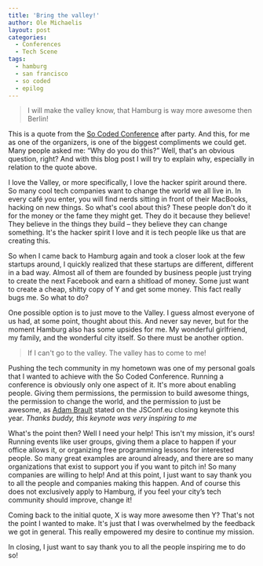 ```yaml
---
title: 'Bring the valley!'
author: Ole Michaelis
layout: post
categories:
  - Conferences
  - Tech Scene
tags:
  - hamburg
  - san francisco
  - so coded
  - epilog
---
```


> I will make the valley know, that Hamburg is way more awesome then Berlin!

This is a quote from the [So Coded Conference](http://socoded.com/) after party. And this, for me as one of the organizers, is one of the biggest compliments we could get. Many people asked me: “Why do you do this?”  Well, that's an obvious question, right? And with this blog post I will try to explain why, especially in relation to the quote above.

I love the Valley, or more specifically, I love the hacker spirit around there. So many cool tech companies want to change the world we all live in. In every café you enter, you will find nerds sitting in front of their MacBooks, hacking on new things. So what's cool about this? These people don't do it for the money or the fame they might get. They do it because they believe! They believe in the things they build – they believe they can change something. It's the hacker spirit I love and it is tech people like us that are creating this. 

So when I came back to Hamburg again and took a closer look at the few startups around, I quickly realized that these startups are different, different in a bad way. Almost all of them are founded by business people just trying to create the next Facebook and earn a shitload of money. Some just want to create a cheap, shitty copy of Y and get some money. This fact really bugs me. So what to do?

One possible option is to just move to the Valley. I guess almost everyone of us had, at some point, thought about this. And never say never, but for the moment Hamburg also has some upsides for me. My wonderful girlfriend, my family, and the wonderful city itself. So there must be another option.

> If I can't go to the valley. The valley has to come to me!

Pushing the tech community in my hometown was one of my personal goals that I wanted to achieve with the So Coded Conference. Running a conference is obviously only one aspect of it. It's more about enabling people. Giving them permissions, the permission to build awesome things, the permission to change the world, and the permission to just be awesome, as [Adam Brault](https://twitter.com/adambrault)  stated on the JSConf.eu closing keynote this year. _Thanks buddy, this keynote was very inspiring to me_

What's the point then? Well I need your help! This isn't my mission, it's ours! Running events like user groups, giving them a place to happen if your office allows it, or organizing free programming lessons for interested people. So many great examples are around already, and there are so many organizations that exist to support you if you want to pitch in! So many companies are willing to help! And at this point, I just want to say thank you to all the people and companies making this happen. And of course this does not exclusively apply to Hamburg, if you feel your city’s tech community should improve, change it!

Coming back to the initial quote, X is way more awesome then Y? That's not the point I wanted to make. It's just that I was overwhelmed by the feedback we got in general. This really empowered my desire to continue my mission.

In closing, I just want to say thank you to all the people inspiring me to do so!

